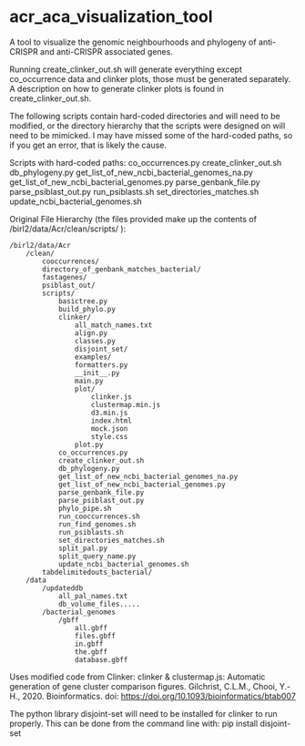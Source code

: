 # acr_aca_visualization_tool
A tool to visualize the genomic neighbourhoods and phylogeny of anti-CRISPR and anti-CRISPR associated genes.

Running create_clinker_out.sh will generate everything except co_occurrence data and clinker plots, those must be
generated separately. A description on how to generate clinker plots is found in create_clinker_out.sh.

The following scripts contain hard-coded directories and will need to be modified, or the directory hierarchy that the
scripts were designed on will need to be mimicked. I may have missed some of the hard-coded paths, so if you get an
error, that is likely the cause.

Scripts with hard-coded paths:
    co_occurrences.py
    create_clinker_out.sh
    db_phylogeny.py
    get_list_of_new_ncbi_bacterial_genomes_na.py
    get_list_of_new_ncbi_bacterial_genomes.py
    parse_genbank_file.py
    parse_psiblast_out.py
    run_psiblasts.sh
    set_directories_matches.sh
    update_ncbi_bacterial_genomes.sh


Original File Hierarchy (the files provided make up the contents of /birl2/data/Acr/clean/scripts/ ):

    /birl2/data/Acr
        /clean/
            cooccurrences/
            directory_of_genbank_matches_bacterial/
            fastagenes/
            psiblast_out/
            scripts/
                basictree.py
                build_phylo.py
                clinker/
                    all_match_names.txt
                    align.py
                    classes.py
                    disjoint_set/
                    examples/
                    formatters.py
                    __init__.py
                    main.py
                    plot/
                        clinker.js
                        clustermap.min.js
                        d3.min.js
                        index.html
                        mock.json
                        style.css
                    plot.py
                co_occurrences.py
                create_clinker_out.sh
                db_phylogeny.py
                get_list_of_new_ncbi_bacterial_genomes_na.py
                get_list_of_new_ncbi_bacterial_genomes.py
                parse_genbank_file.py
                parse_psiblast_out.py
                phylo_pipe.sh
                run_cooccurrences.sh
                run_find_genomes.sh
                run_psiblasts.sh
                set_directories_matches.sh
                split_pal.py
                split_query_name.py
                update_ncbi_bacterial_genomes.sh
            tabdelimitedouts_bacterial/
        /data
            /updateddb
                all_pal_names.txt
                db_volume_files.....
            /bacterial_genomes
                /gbff
                    all.gbff
                    files.gbff
                    in.gbff
                    the.gbff
                    database.gbff
                    
                   
Uses modified code from Clinker:
clinker & clustermap.js: Automatic generation of gene cluster comparison figures.
Gilchrist, C.L.M., Chooi, Y.-H., 2020.
Bioinformatics. doi: https://doi.org/10.1093/bioinformatics/btab007

The python library disjoint-set will need to be installed for clinker to run properly. This can be done from the command line with: 
pip install disjoint-set
